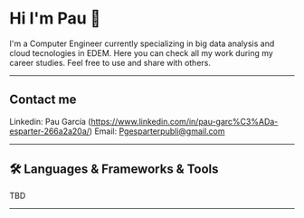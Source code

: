 # Hi I'm Pau 👋

I'm a Computer Engineer currently specializing in big data analysis and cloud tecnologies in EDEM. Here you can check all my work during my career studies. Feel free to use and share with others.

---

## Contact me

Linkedin: Pau García (https://www.linkedin.com/in/pau-garc%C3%ADa-esparter-266a2a20a/)
Email: Pgesparterpubli@gmail.com

---

## 🛠️ Languages & Frameworks & Tools

TBD

---
